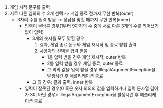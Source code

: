 1. 게임 시작 문구를 출력
2. 서로 다른 임의의 수 3개 선택 -> 게임 종료 전까지 무한 반복(outer)
    - 3자리 수를 입력 받음 -> 정답을 맞힐 때까지 무한 반복(inner)
        - 입력이 올바른 경우(1부터 9까지의 수 중에 서로 다른 3개의 수를 띄어쓰기 없이 입력)
            - 3개의 숫자를 모두 맞힐 경우
                1. 결과, 게임 종료 문구와 게임 재시작 및 종료 방법 출력
                2. 사용자의 선택을 입력 받음
                    - 1을 입력 받을 경우 게임 재시작, outer 반복
                    - 2를 입력 받을 경우 게임 종료, outer 종료
                    - 그 외의 값을 입력 받을 경우 IllegalArgumentException을 발생시킨 후 애플리케이션 종료
            - 그 외 경우: 결과 출력, inner 반복
        - 입력이 잘못된 경우(0 혹은 숫자 의외의 값을 입력하거나 입력 문자열 길이가 3이 아닌 경우): IllegalArgumentException을 발생시킨 후 애플리케이션 종료
